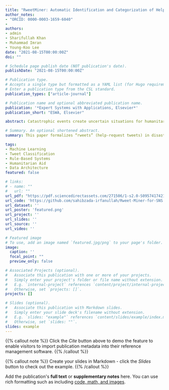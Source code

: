 ```yaml
---
title: "RweetMiner: Automatic Identification and Categorization of Help Requests on Twitter during Disasters"
author_notes:
- "ORCID: 0000-0003-1659-6040"
- 
authors:
- admin
- Sharifullah Khan
- Muhammad Imran
- Young-Koo Lee
date: "2021-08-15T00:00:00Z"
doi: ""

# Schedule page publish date (NOT publication's date).
publishDate: "2021-08-15T00:00:00Z"

# Publication type.
# Accepts a single type but formatted as a YAML list (for Hugo requirements).
# Enter a publication type from the CSL standard.
publication_types: ["article-journal"]

# Publication name and optional abbreviated publication name.
publication: '*Expert Systems with Applications, Elsevier*'
publication_short: "ESWA, Elsevier"

abstract: Catastrophic events create uncertain situations for humanitarian organizations locating and providing aid to affected people. Many people turn to social media during disasters for requesting help and/or providing relief to others. However, the majority of social media posts seeking help could not properly be detected and remained concealed because often they are noisy and ill-formed. Existing systems lack in planning an effective strategy for tweet preprocessing and grasping the contexts of tweets. This research, first of all, formally defines request tweets in the context of social networking sites, hereafter rweets, along with their different primary types and sub-types. Our main contributions are the identification and categorization of rweets. For rweet identification, we employ two approaches, namely a rule-based and logistic regression, and show their high precision and F1 scores. The rweets classification into sub-types such as medical, food, shelter, using logistic regression shows promising results and outperforms exiting works. Finally, we introduce an architecture to store intermediate data to accelerate the development process of the machine learning classifiers.

# Summary. An optional shortened abstract.
summary: This paper formalizes “rweets” (help-request tweets) in disaster contexts, categorizes them into primary types and subtypes, and develops both rule-based and logistic-regression models for their identification and classification (e.g., medical, food, shelter) with high precision and F1 scores. It also presents an intermediate-data storage architecture to streamline the development of these machine-learning classifiers.

tags:
- Machine Learning
- Tweet Classification
- Rule-Based Systems
- Humanitarian Aid
- Data Architecture
featured: false

# links:
# - name: ""
#   url: ""
url_pdf: "https://pdf.sciencedirectassets.com/271506/1-s2.0-S0957417421X00085/1-s2.0-S0957417421002281/main.pdf?X-Amz-Security-Token=IQoJb3JpZ2luX2VjEIP%2F%2F%2F%2F%2F%2F%2F%2F%2F%2FwEaCXVzLWVhc3QtMSJIMEYCIQCp3oJ4R3lSuSk1isi4SWkHo4aB%2BtG1G35%2BKXiqcw86mAIhALGqL4P%2FUF4ouqJ6IAQekT15yvVzB24CX4%2FEkRM7xqrkKrwFCIz%2F%2F%2F%2F%2F%2F%2F%2F%2F%2FwEQBRoMMDU5MDAzNTQ2ODY1Igx7fHuSO%2FFHZJUywkoqkAUqXDuKYd1vtUCPmRDwtlIDI2gptLYDlEB53rTCW29%2Bk6R3R6MU2t%2Fg5BKiALamhHk5ehQn58%2FnYNupaRnQJDIW%2FOszGAVNGcy01eB0XqoYMyE2Vu9XhlutpqexJDen7yem1VNBnuxITWB1nazu7Pxaawi65AQyD7NNgiMnpV%2F6FDDV5PuqzFH6Rzgjj5%2BJwioyAWKCeC8Aaag4lcRBYI%2BMgMPyWHTTh8iu%2Fq22KzA37VXrpFPW%2FZtPBEB3kZoYhuBtowznoWBRBw%2BkTiuRJQSRng5hPzZ6Cpa2w6iXyL0eNc%2BB8NvuNJjhM0CgMkrrI2NjLaFcSPJS6wIwG%2FkiBpTnVRZdHWR86g3Cga4nhm%2B3iatY2VP4XPgp6olibdlUvz%2FXAv8MPz%2FXmVTRaALw176funsvs5UdcA%2B5JYKzD3ShjhQ0xSmywu0pCOqhrZv8ZARnrxVQ3Fj%2Fk3TffIe4s8wlJ3nG9D4aHMAyK%2BY%2FHGuFbUooaXpN6blnCcrfOx1cKeSOa7WimIBUfQ26rdpFIXjdq6C%2FDbIWyIrJgiglhIlO5OEykqBWKee20bfDU6qzR2m9qx4HysGwQgdEPElv%2B7RIlZUS5%2FRIVxEjV0mPigu1Ew9rza0JnXI6ihY%2Byj9abz%2BhUfSPbfOm%2FkG9Ibke940V%2Baq4KFAoLMXeehtMTWutktwF1sP%2FEhz1rW7WlHFfr%2Fj9BHRmSXT7g5Q8sudaUgvFFIQEVbjqa%2FVzvg5wEoEAEg0fd%2F60L0vmJ0lA%2Fa22VaLSI8%2B5ToxI8X9ip9uHFMMBt0ZW2IQ8holdWWIuePBfXDuUhxQMu294PqZQZFAPjRJHDDfOzyYL0Ij40p5LCzZAzfBlHotKvtmH3%2F5nqI5YSDDt57PDBjqwASvB%2Fp4jRzZC4WeEDs5sE0vkjAS8FiAGUEVpErA5l4KlsLCI16vEQiIahrobsgA0SasSm6FPiutm0CvkjzjkQbb%2F899Zr1yOqCBORL9hBt2jzZ0bDd1LRJ%2FXS7%2B%2Be0uFTA4rtOQ5KLPE2DPQY7KDNyks8gMD6MKITBVUNIKtE7Zp%2BUEA2pFcjs5JOf9TBxR2BDedN%2BjhWPZ6%2FIhkRU%2FBjNyImB329iDodpY86VYM6%2FUR&X-Amz-Algorithm=AWS4-HMAC-SHA256&X-Amz-Date=20250708T113703Z&X-Amz-SignedHeaders=host&X-Amz-Expires=299&X-Amz-Credential=ASIAQ3PHCVTYXJQ7DD5E%2F20250708%2Fus-east-1%2Fs3%2Faws4_request&X-Amz-Signature=032feab1443665f5409d30f191556ca3e40b01db5eb06ede3b9caa5c324c9a94&hash=f85d4107ff92ebbede5bbd00ee52e55243eedaa189c3d005192d625ff488d9a2&host=68042c943591013ac2b2430a89b270f6af2c76d8dfd086a07176afe7c76c2c61&pii=S0957417421002281&tid=spdf-32d42ddc-e976-4687-8476-329af00853fd&sid=8197349993c2924cd42a97356e2375afd449gxrqa&type=client&tsoh=d3d3LnNjaWVuY2VkaXJlY3QuY29t&rh=d3d3LnNjaWVuY2VkaXJlY3QuY29t&ua=11145d530606535d5b5150&rr=95bf49913a1ff5e5&cc=kr#page=1.00&gsr=0"
url_code: 'https://github.com/sahibzada-irfanullah/Rweet-Miner-for-SNS'
url_dataset: ''
url_poster: 'featured.png'
url_project: ''
url_slides: ''
url_source: ''
url_video: ''

# Featured image
# To use, add an image named `featured.jpg/png` to your page's folder. 
image:
  caption: ''
  focal_point: ""
  preview_only: false

# Associated Projects (optional).
#   Associate this publication with one or more of your projects.
#   Simply enter your project's folder or file name without extension.
#   E.g. `internal-project` references `content/project/internal-project/index.md`.
#   Otherwise, set `projects: []`.
projects: []

# Slides (optional).
#   Associate this publication with Markdown slides.
#   Simply enter your slide deck's filename without extension.
#   E.g. `slides: "example"` references `content/slides/example/index.md`.
#   Otherwise, set `slides: ""`.
slides: example
---
```


{{% callout note %}}
Click the *Cite* button above to demo the feature to enable visitors to import publication metadata into their reference management software.
{{% /callout %}}

{{% callout note %}}
Create your slides in Markdown - click the *Slides* button to check out the example.
{{% /callout %}}

Add the publication's **full text** or **supplementary notes** here. You can use rich formatting such as including [code, math, and images](https://docs.hugoblox.com/content/writing-markdown-latex/).
